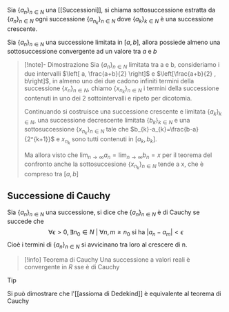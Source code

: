 Sia $\{{a_{n}}\}_{n\in N}$ una [[Successioni]], si chiama sottosuccessione estratta da $\{{a_{n}}\}_{n\in N}$ ogni successione $\{{a_{n_{k}}}\}_{n\in N}$ dove $\{{a_{k}}\}_{k\in N}$ è una successione crescente.

Sia $\{{a_{n}}\}_{n\in N}$ una successione limitata in $[a,b]$, allora possiede almeno una sottosuccessione convergente ad un valore tra $a$ e $b$

>[!note]- Dimostrazione
>Sia $\{{a_{n}}\}_{n\in N}$ limitata tra a e b, consideriamo i due intervalli $\left[ a, \frac{a+b}{2} \right]$ e $\left[\frac{a+b}{2} , b\right]$, in almeno uno dei due cadono infiniti termini della successione $\{{x_{n}}\}_{n\in N}$, chiamo $\{{x_{n_{k}}}\}_{n\in N}$ i termini della successione contenuti in uno dei 2 sottointervalli e ripeto per dicotomia.
>
>Continuando si costruisce una successione crescente e limitata $\{{a_{k}}\}_{k\in N}$, una successione decrescente limitata $\{{b_{k}}\}_{k\in N}$ e una sottosuccessione $\{{x_{n_{k}}}\}_{n\in N}$  tale che $b_{k}-a_{k}=\frac{b-a}{2^{k+1}}$ e $x_{n_{k}}$ sono tutti contenuti in $[a_k,b_k]$.
>
>Ma allora visto che $\lim_{ n \to \infty } {a_{n}}=\lim_{ n \to \infty } {b_{n}}=x$ per il teorema del confronto anche la sottosuccesione $\{{x_{n_{k}}}\}_{n\in N}$  tende a x, che è compreso tra $[a,b]$

## Successione di Cauchy

Sia $\{{a_{n}}\}_{n\in N}$ una successione, si dice che $\{{a_{n}}\}_{n\in N}$ è di Cauchy se succede che$$
\forall {\epsilon} \gt {0},\exists {n_{0}} \in N \text{ | } \forall {n,m} \ge {n_{0}} \text{ si ha } |a_{n}-a_{m}|\lt\epsilon  $$
Cioè i termini di $\{{a_{n}}\}_{n\in N}$ si avvicinano tra loro al crescere di n.

>[!info] Teorema di Cauchy
>Una successione a valori reali è convergente in $R$ sse è di Cauchy

>[!tip]
>Si può dimostrare che l'[[assioma di Dedekind]] è equivalente al teorema di Cauchy



